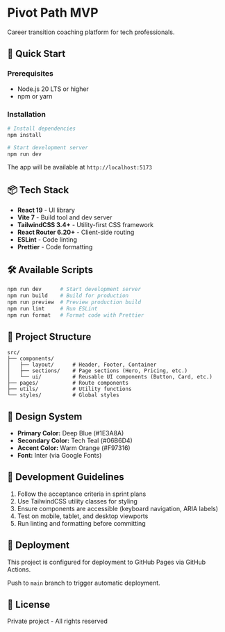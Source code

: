# Pivot Path MVP

Career transition coaching platform for tech professionals.

## 🚀 Quick Start

### Prerequisites
- Node.js 20 LTS or higher
- npm or yarn

### Installation

```bash
# Install dependencies
npm install

# Start development server
npm run dev
```

The app will be available at `http://localhost:5173`

## 📦 Tech Stack

- **React 19** - UI library
- **Vite 7** - Build tool and dev server
- **TailwindCSS 3.4+** - Utility-first CSS framework
- **React Router 6.20+** - Client-side routing
- **ESLint** - Code linting
- **Prettier** - Code formatting

## 🛠️ Available Scripts

```bash
npm run dev      # Start development server
npm run build    # Build for production
npm run preview  # Preview production build
npm run lint     # Run ESLint
npm run format   # Format code with Prettier
```

## 📁 Project Structure

```
src/
├── components/
│   ├── layout/      # Header, Footer, Container
│   ├── sections/    # Page sections (Hero, Pricing, etc.)
│   └── ui/          # Reusable UI components (Button, Card, etc.)
├── pages/           # Route components
├── utils/           # Utility functions
└── styles/          # Global styles
```

## 🎨 Design System

- **Primary Color:** Deep Blue (#1E3A8A)
- **Secondary Color:** Tech Teal (#06B6D4)
- **Accent Color:** Warm Orange (#F97316)
- **Font:** Inter (via Google Fonts)

## 📝 Development Guidelines

1. Follow the acceptance criteria in sprint plans
2. Use TailwindCSS utility classes for styling
3. Ensure components are accessible (keyboard navigation, ARIA labels)
4. Test on mobile, tablet, and desktop viewports
5. Run linting and formatting before committing

## 🚢 Deployment

This project is configured for deployment to GitHub Pages via GitHub Actions.

Push to `main` branch to trigger automatic deployment.

## 📄 License

Private project - All rights reserved
